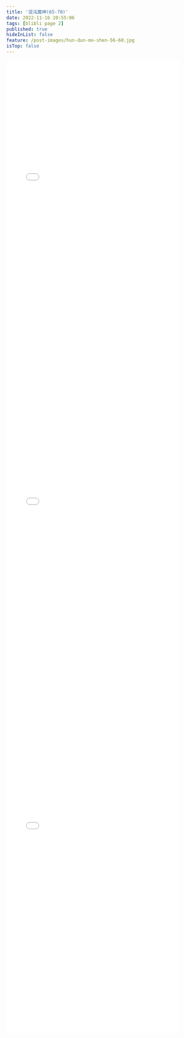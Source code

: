 ```yaml
---
title: '混沌魔神(65-70)'
date: 2022-11-16 20:55:06
tags: [blibli page 2]
published: true
hideInList: false
feature: /post-images/hun-dun-mo-shen-56-60.jpg
isTop: false
---
```


<iframe  
 height=850 
 width=90% 
 src="//player.bilibili.com/player.html?aid=647718799&bvid=BV18e4y1s7iv&cid=893606595&page=1"  
 frameborder=0  
 allowfullscreen>
 </iframe>
<iframe  
 height=850 
 width=90% 
 src="//player.bilibili.com/player.html?aid=817820269&bvid=BV14G4y147AS&cid=895345338&page=1" 
 frameborder=0  
 allowfullscreen>
 </iframe>
<iframe  
 height=850 
 width=90% 
 src="//player.bilibili.com/player.html?aid=520481802&bvid=BV16M411r7BX&cid=899545367&page=1" 
 frameborder=0  
 allowfullscreen>
 </iframe>
<iframe  
 height=850 
 width=90% 
 src=""
 frameborder=0  
 allowfullscreen>
 </iframe>
<iframe  
 height=850 
 width=90% 
 src="" 
 frameborder=0  
 allowfullscreen>
 </iframe>